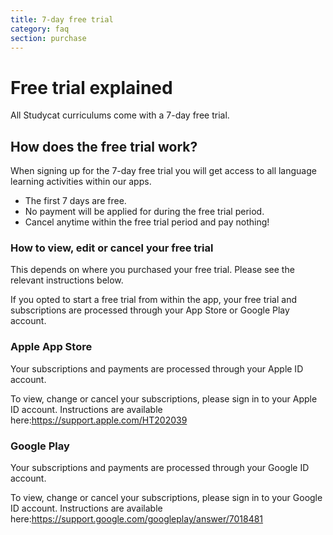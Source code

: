 ```yaml
---
title: 7-day free trial
category: faq
section: purchase
---
```

# Free trial explained


All Studycat curriculums come with a 7\-day free trial. 


## How does the free trial work?


When signing up for the 7\-day free trial you will get access to all language learning activities within our apps. 


* The first 7 days are free.
* No payment will be applied for during the free trial period.
* Cancel anytime within the free trial period and pay nothing!


### How to view, edit or cancel your free trial


This depends on where you purchased your free trial. Please see the relevant instructions below.


If you opted to start a free trial from within the app, your free trial and subscriptions are processed through your App Store or Google Play account.



### Apple App Store


Your subscriptions and payments are processed through your Apple ID account.


To view, change or cancel your subscriptions, please sign in to your Apple ID account. Instructions are available here:<https://support.apple.com/HT202039>



### Google Play


Your subscriptions and payments are processed through your Google ID account.


To view, change or cancel your subscriptions, please sign in to your Google ID account. Instructions are available here:<https://support.google.com/googleplay/answer/7018481>